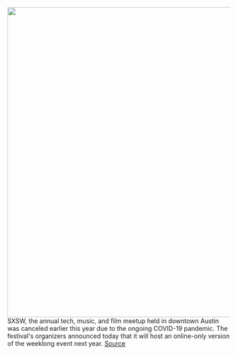 <img src='https://cdn.vox-cdn.com/thumbor/P4B7z2AXXAhpTQLeAVBxFVpXt4Q=/0x0:2040x1360/1200x800/filters:focal(857x517:1183x843)/cdn.vox-cdn.com/uploads/chorus_image/image/67452368/arobertson_190310_3285_8015.0.jpg' width='700px' /><br/>
SXSW, the annual tech, music, and film meetup held in downtown Austin was canceled earlier this year due to the ongoing COVID-19 pandemic. The festival's organizers announced today that it will host an online-only version of the weeklong event next year.
<a href='https://www.theverge.com/2020/9/22/21451654/sxsw-online-digital-festival-2021'> Source <a/>